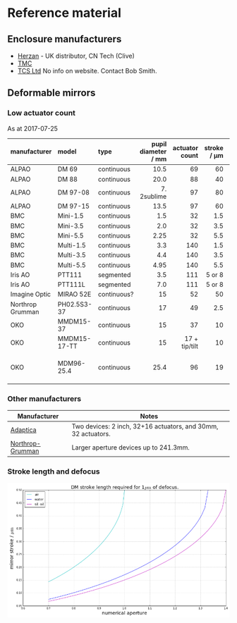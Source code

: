 # Reference material

## Enclosure manufacturers

* [Herzan](http://www.herzan.com/products/custom-solutions/custom-acoustic-enclosures.html) - UK distributor, CN Tech (Clive)
* [TMC](http://www.techmfg.com/products/acoustic-enclosure-and-precision-structure/muliti-purposeacousticenclosures)
* [TCS Ltd](https://tcsltd.org.uk/products/) No info on website. Contact Bob Smith.



## Deformable mirrors

### Low actuator count

As at 2017-07-25

  | manufacturer    |  model         | type         | pupil diameter / mm  | actuator count  | stroke / µm  | settling time / ms       |
  | :---            | :---           | :---         |                 ---: |            ---: |         ---: |                     ---: |
  |ALPAO            |  DM 69         | continuous   | 10.5                 | 69              | 60           | 0.8                      |
  |ALPAO            |  DM 88         | continuous   | 20.0                 | 88              | 40           | 1.6                      |
  |ALPAO            |  DM 97-08      | continuous   | 7\. 2sublime |97     | 80              | 1.6          |                          |
  |ALPAO            |  DM 97-15      | continuous   | 13.5                 | 97              | 60           | 0.8                      |
  |BMC              |  Mini-1.5      | continuous   | 1.5                  | 32              | 1.5          | 0.02                     |
  |BMC              |  Mini-3.5      | continuous   | 2.0                  | 32              | 3.5          | 0.1                      |
  |BMC              |  Mini-5.5      | continuous   | 2.25                 | 32              | 5.5          | 0.5                      |
  |BMC              |  Multi-1.5     | continuous   | 3.3                  | 140             | 1.5          | 0.06                     |
  |BMC              |  Multi-3.5     | continuous   | 4.4                  | 140             | 3.5          | 0.1                      |
  |BMC              |  Multi-5.5     | continuous   | 4.95                 | 140             | 5.5          | 0.5                      |
  |Iris AO          |  PTT111        | segmented    | 3.5                  | 111             | 5 or 8       | 0.2                      |
  |Iris AO          |  PTT111L       | segmented    | 7.0                  | 111             | 5 or 8       | 0.2                      |
  |Imagine Optic    |  MIRAO 52E     | continuous?  | 15                   | 52              | 50           | ?                        |
  |Northrop Grumman |  PH02.5S3-37   | continuous   | 17                   | 49              | 2.5          | ?                        |
  |OKO              |  MMDM15-37     | continuous   | 15                   | 37              | 10           | ?                        |
  |OKO              |  MMDM15-17-TT  | continuous   | 15                   | 17 + tip/tilt   | 10           | ?                        |
  |OKO              |  MDM96-25.4    | continuous   | 25.4                 | 96              | 19           | 0.5 (2kHz refresh rate)  |

### Other manufacturers

  | Manufacturer | Notes
  | --- | ---
  | [Adaptica](http://www.adaptica.com/products/adaptive-optics/modular-adaptive-optics/) | Two devices: 2 inch, 32+16 actuators, and 30mm, 32 actuators.
  | [Northrop-Grumman](http://www.northropgrumman.com/BusinessVentures/AOAXinetics/IntelligentOptics/Products/Pages/DeformableMirrors.aspx) | Larger aperture devices up to 241.3mm.

### Stroke length and defocus

![StrokeLengthAndDefocusWithNAAndMedium](assets/DefocusWithDM.png)

